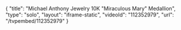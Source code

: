{
    "title": "Michael Anthony Jewelry 10K \"Miraculous Mary\" Medallion",
    "type": "solo",
    "layout": "iframe-static",
    "videoId": "112352979",
    "url": "\/tvpembed\/112352979"
}